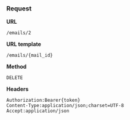 ### Request

**URL**

`/emails/2`

**URL template**

`/emails/{mail_id}`

**Method**

`DELETE`

**Headers**

`Authorization:Bearer{token}`  
`Content-Type:application/json;charset=UTF-8`  
`Accept:application/json`  
